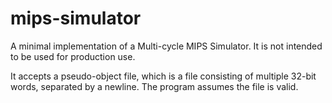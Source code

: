 # mips-simulator

A minimal implementation of a Multi-cycle MIPS Simulator. It is not intended to be used for production use.

It accepts a pseudo-object file, which is a file consisting of multiple 32-bit words, separated by a newline. The program assumes the file is valid.

